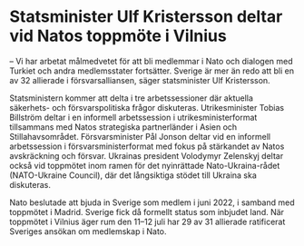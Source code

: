 # Statsminister Ulf Kristersson deltar vid Natos toppmöte i Vilnius

– Vi har arbetat målmedvetet för att bli medlemmar i Nato och dialogen med Turkiet och andra medlemsstater fortsätter. Sverige är mer än redo att bli en av 32 allierade i försvarsalliansen, säger statsminister Ulf Kristersson.

Statsministern kommer att delta i tre arbetssessioner där aktuella säkerhets- och försvarspolitiska frågor diskuteras. Utrikesminister Tobias Billström deltar i en informell arbetssession i utrikesministerformat tillsammans med Natos strategiska partnerländer i Asien och Stillahavsområdet. Försvarsminister Pål Jonson deltar vid en informell arbetssession i försvarsministerformat med fokus på stärkandet av Natos avskräckning och försvar. Ukrainas president Volodymyr Zelenskyj deltar också vid toppmötet inom ramen för det nyinrättade Nato-Ukraina-rådet (NATO-Ukraine Council), där det långsiktiga stödet till Ukraina ska diskuteras.

Nato beslutade att bjuda in Sverige som medlem i juni 2022, i samband med toppmötet i Madrid. Sverige fick då formellt status som inbjudet land. När toppmötet i Vilnius äger rum den 11–12 juli har 29 av 31 allierade ratificerat Sveriges ansökan om medlemskap i Nato.

